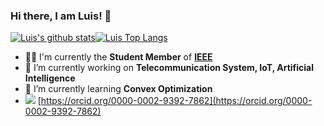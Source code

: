 ### Hi there, I am Luis! 👋


[![Luis's github stats](https://github-readme-stats.vercel.app/api?username=l1997i&show_icons=true)](https://git.l1997i.com)[![Luis Top Langs](https://github-readme-stats.vercel.app/api/top-langs/?username=l1997i&layout=compact)](https://git.l1997i.com)

- ✍🏻 I'm currently the **Student Member** of [**IEEE**](https://www.ieee.org/)
- 🔭 I’m currently working on **Telecommunication System, IoT, Artificial Intelligence**
- 🌱 I’m currently learning **Convex Optimization**
- ![](https://orcid.org/sites/default/files/images/orcid_16x16.png) [https://orcid.org/0000-0002-9392-7862](https://orcid.org/0000-0002-9392-7862)

<!--
**l1997i/l1997i** is a ✨ _special_ ✨ repository because its `README.md` (this file) appears on your GitHub profile.

Here are some ideas to get you started:

- 🔭 I’m currently working on Telecommunication System, IoT, Artificial Intelligence
- 🌱 I’m currently learning ...
- 👯 I’m looking to collaborate on ...
- 🤔 I’m looking for help with ...
- 💬 Ask me about ...
- 📫 How to reach me: ...
- 😄 Pronouns: ...
- ⚡ Fun fact: ...
-->
